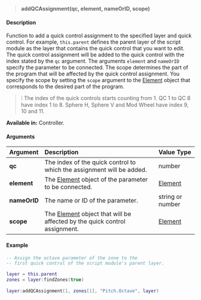 >**addQCAssignment(qc, element, nameOrID, scope)**

#### Description

Function to add a quick control assignment to the specified layer and quick control. For example, ``this.parent`` defines the parent layer of the script module as the layer that contains the quick control that you want to edit. The quick control assignment will be added to the quick control with the index stated by the ``qc`` argument. The arguments ``element`` and ``nameOrID`` specify the parameter to be connected. The scope determines the part of the program that will be affected by the quick control assignment. You specify the scope by setting the ``scope`` argument to the [Element](./Element.md) object that corresponds to the desired part of the program.

>&#10069; The index of the quick controls starts counting from 1. QC 1 to QC 8 have index 1 to 8. Sphere H, Sphere V and Mod Wheel have index 9, 10 and 11.

**Available in:** Controller.

#### Arguments

|Argument|Description|Value Type|
|:-|:-|:-|
|**qc**|The index of the quick control to which the assignment will be added.|number|
|**element**|The [Element](./Element.md) object of the parameter to be connected.|[Element](./Element.md)|
|**nameOrID**|The name or ID of the parameter.|string or number|
|**scope**|The [Element](./Element.md) object that will be affected by the quick control assignment.|[Element](./Element.md)|

#### Example

```lua
-- Assign the octave parameter of the zone to the
-- first quick control of the script module's parent layer.

layer = this.parent
zones = layer:findZones(true)
 
layer:addQCAssignment(1, zones[1], "Pitch.Octave", layer)
```

